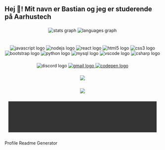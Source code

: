 <h2 align="left">Hej 👋! Mit navn er Bastian og jeg er studerende på Aarhustech</h2>

###

<div align="center">
  <img src="https://github-readme-stats.vercel.app/api?hide_title=false&hide_rank=false&show_icons=true&include_all_commits=true&count_private=true&disable_animations=false&theme=dracula&locale=en&hide_border=false&username=bastian8210" height="150" alt="stats graph"  />
  <img src="https://github-readme-stats.vercel.app/api/top-langs?locale=en&hide_title=false&layout=compact&card_width=320&langs_count=5&theme=dracula&hide_border=false&username=bastian8210" height="150" alt="languages graph"  />
</div>

###

<br clear="both">

<div align="center">
  <img src="https://cdn.jsdelivr.net/gh/devicons/devicon/icons/javascript/javascript-original.svg" height="32" width="59" alt="javascript logo"  />
  <img src="https://cdn.jsdelivr.net/gh/devicons/devicon/icons/nodejs/nodejs-original.svg" height="32" width="59" alt="nodejs logo"  />
  <img src="https://cdn.jsdelivr.net/gh/devicons/devicon/icons/react/react-original.svg" height="32" width="59" alt="react logo"  />
  <img src="https://cdn.jsdelivr.net/gh/devicons/devicon/icons/html5/html5-original.svg" height="32" width="59" alt="html5 logo"  />
  <img src="https://cdn.jsdelivr.net/gh/devicons/devicon/icons/css3/css3-original.svg" height="32" width="59" alt="css3 logo"  />
  <img src="https://cdn.jsdelivr.net/gh/devicons/devicon/icons/bootstrap/bootstrap-original.svg" height="32" width="59" alt="bootstrap logo"  />
  <img src="https://cdn.jsdelivr.net/gh/devicons/devicon/icons/python/python-original.svg" height="32" width="59" alt="python logo"  />
  <img src="https://cdn.jsdelivr.net/gh/devicons/devicon/icons/mysql/mysql-original.svg" height="32" width="59" alt="mysql logo"  />
  <img src="https://cdn.jsdelivr.net/gh/devicons/devicon/icons/vscode/vscode-original.svg" height="32" width="59" alt="vscode logo"  />
  <img src="https://cdn.jsdelivr.net/gh/devicons/devicon/icons/csharp/csharp-original.svg" height="32" width="59" alt="csharp logo"  />
</div>

###

<div align="center">
  <img src="https://img.shields.io/static/v1?message=BassenV2♯0001&logo=discord&label=&color=7289DA&logoColor=white&labelColor=&style=for-the-badge" height="35" alt="discord logo"  />
  <a href="mailto:johansenbastian6@gmail.com" target="_blank">
    <img src="https://img.shields.io/static/v1?message=Gmail&logo=gmail&label=&color=D14836&logoColor=white&labelColor=&style=for-the-badge" height="35" alt="gmail logo"  />
  </a>
  <a href="codepen.io/bastian8210" target="_blank">
    <img src="https://img.shields.io/static/v1?message=Codepen&logo=codepen&label=&color=000000&logoColor=white&labelColor=&style=for-the-badge" height="35" alt="codepen logo"  />
  </a>
</div>

###

<div align="center">
  <img height="" src="https://media0.giphy.com/media/GHKlVpc6ThFB9Zk41M/200.gif"  />
</div>

###

<div align="center">
  <img src="https://profile-counter.glitch.me/bastian8210/count.svg?"  />
</div>

###

<div align="center">
  <img height="100" src="./result.gif"  />
</div>

###
Profile Readme Generator

